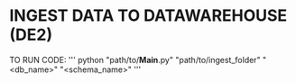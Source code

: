 # INGEST DATA TO DATAWAREHOUSE (DE2)

TO RUN CODE:
'''
python "path/to/__Main__.py" "path/to/ingest_folder" "<db_name>" "<schema_name>"
'''
